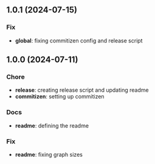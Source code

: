 ## 1.0.1 (2024-07-15)

### Fix

- **global**: fixing commitizen config and release script

## 1.0.0 (2024-07-11)

### Chore

- **release**: creating release script and updating readme
- **commitizen**: setting up commitizen

### Docs

- **readme**: defining the readme

### Fix

- **readme**: fixing graph sizes

